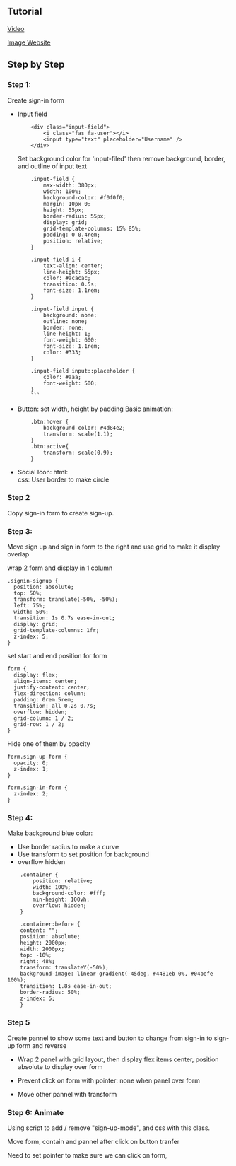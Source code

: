 ## Tutorial

[Video](https://www.youtube.com/watch?v=piG91X4sV2U&ab_channel=TrueCoder)

[Image Website](https://undraw.co)

## Step by Step

### Step 1:

Create sign-in form
+ Input field
    ```
        <div class="input-field">
            <i class="fas fa-user"></i>
            <input type="text" placeholder="Username" />
        </div>
    ```
    Set background color for 'input-filed' then remove background, border, and outline of input text
    ```
        .input-field {
            max-width: 380px;
            width: 100%;
            background-color: #f0f0f0;
            margin: 10px 0;
            height: 55px;
            border-radius: 55px;
            display: grid;
            grid-template-columns: 15% 85%;
            padding: 0 0.4rem;
            position: relative;
        }

        .input-field i {
            text-align: center;
            line-height: 55px;
            color: #acacac;
            transition: 0.5s;
            font-size: 1.1rem;
        }

        .input-field input {
            background: none;
            outline: none;
            border: none;
            line-height: 1;
            font-weight: 600;
            font-size: 1.1rem;
            color: #333;
        }

        .input-field input::placeholder {
            color: #aaa;
            font-weight: 500;
        }
        ```
+ Button: set width, height by padding
    Basic animation:
    ```
        .btn:hover {
            background-color: #4d84e2;
            transform: scale(1.1);
        }
        .btn:active{
            transform: scale(0.9);
        }
    ```
+ Social Icon: 
    html: <div><a><i class="fab fa-facebook-f"></i></a></div>
    css: User border to make circle 

### Step 2

Copy sign-in form to create sign-up.

### Step 3:

Move sign up and sign in form to the right and use grid to make it display overlap

wrap 2 form and display in 1 column
```
.signin-signup {
  position: absolute;
  top: 50%;
  transform: translate(-50%, -50%);
  left: 75%;
  width: 50%;
  transition: 1s 0.7s ease-in-out;
  display: grid;
  grid-template-columns: 1fr;
  z-index: 5;
}
```

set start and end position for form
```
form {
  display: flex;
  align-items: center;
  justify-content: center;
  flex-direction: column;
  padding: 0rem 5rem;
  transition: all 0.2s 0.7s;
  overflow: hidden;
  grid-column: 1 / 2;
  grid-row: 1 / 2;
}
```

Hide one of them by opacity
```
form.sign-up-form {
  opacity: 0;
  z-index: 1;
}

form.sign-in-form {
  z-index: 2;
}
```

### Step 4:

Make background blue color:
- Use border radius to make a curve
- Use transform to set position for background
- overflow hidden
```
    .container {
        position: relative;
        width: 100%;
        background-color: #fff;
        min-height: 100vh;
        overflow: hidden;
    }

    .container:before {
    content: "";
    position: absolute;
    height: 2000px;
    width: 2000px;
    top: -10%;
    right: 48%;
    transform: translateY(-50%);
    background-image: linear-gradient(-45deg, #4481eb 0%, #04befe 100%);
    transition: 1.8s ease-in-out;
    border-radius: 50%;
    z-index: 6;
    }
```

### Step 5

Create pannel to show some text and button to change from sign-in to sign-up form and reverse

- Wrap 2 panel with grid layout, then display flex items center, position absolute to display over form

- Prevent click on form with pointer: none when panel over form

- Move other pannel with transform

### Step 6: Animate

Using script to add / remove "sign-up-mode", and css with this class.

Move form, contain and pannel after click on button tranfer

Need to set pointer to make sure we can click on form, 




